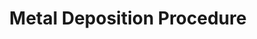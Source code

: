 ---
style: style1
image_path: /images/evaporator/post_dep.jpeg
path: generic.html 
link_path: /portfolio_posts/teslatron/warmup.html
title: Metal Deposition Procedure
caption: Deposition Procedure
---